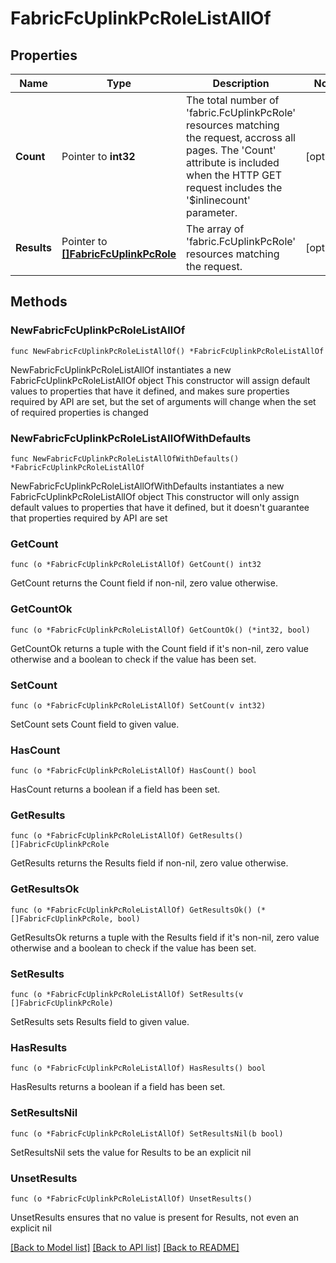 # FabricFcUplinkPcRoleListAllOf

## Properties

Name | Type | Description | Notes
------------ | ------------- | ------------- | -------------
**Count** | Pointer to **int32** | The total number of &#39;fabric.FcUplinkPcRole&#39; resources matching the request, accross all pages. The &#39;Count&#39; attribute is included when the HTTP GET request includes the &#39;$inlinecount&#39; parameter. | [optional] 
**Results** | Pointer to [**[]FabricFcUplinkPcRole**](FabricFcUplinkPcRole.md) | The array of &#39;fabric.FcUplinkPcRole&#39; resources matching the request. | [optional] 

## Methods

### NewFabricFcUplinkPcRoleListAllOf

`func NewFabricFcUplinkPcRoleListAllOf() *FabricFcUplinkPcRoleListAllOf`

NewFabricFcUplinkPcRoleListAllOf instantiates a new FabricFcUplinkPcRoleListAllOf object
This constructor will assign default values to properties that have it defined,
and makes sure properties required by API are set, but the set of arguments
will change when the set of required properties is changed

### NewFabricFcUplinkPcRoleListAllOfWithDefaults

`func NewFabricFcUplinkPcRoleListAllOfWithDefaults() *FabricFcUplinkPcRoleListAllOf`

NewFabricFcUplinkPcRoleListAllOfWithDefaults instantiates a new FabricFcUplinkPcRoleListAllOf object
This constructor will only assign default values to properties that have it defined,
but it doesn't guarantee that properties required by API are set

### GetCount

`func (o *FabricFcUplinkPcRoleListAllOf) GetCount() int32`

GetCount returns the Count field if non-nil, zero value otherwise.

### GetCountOk

`func (o *FabricFcUplinkPcRoleListAllOf) GetCountOk() (*int32, bool)`

GetCountOk returns a tuple with the Count field if it's non-nil, zero value otherwise
and a boolean to check if the value has been set.

### SetCount

`func (o *FabricFcUplinkPcRoleListAllOf) SetCount(v int32)`

SetCount sets Count field to given value.

### HasCount

`func (o *FabricFcUplinkPcRoleListAllOf) HasCount() bool`

HasCount returns a boolean if a field has been set.

### GetResults

`func (o *FabricFcUplinkPcRoleListAllOf) GetResults() []FabricFcUplinkPcRole`

GetResults returns the Results field if non-nil, zero value otherwise.

### GetResultsOk

`func (o *FabricFcUplinkPcRoleListAllOf) GetResultsOk() (*[]FabricFcUplinkPcRole, bool)`

GetResultsOk returns a tuple with the Results field if it's non-nil, zero value otherwise
and a boolean to check if the value has been set.

### SetResults

`func (o *FabricFcUplinkPcRoleListAllOf) SetResults(v []FabricFcUplinkPcRole)`

SetResults sets Results field to given value.

### HasResults

`func (o *FabricFcUplinkPcRoleListAllOf) HasResults() bool`

HasResults returns a boolean if a field has been set.

### SetResultsNil

`func (o *FabricFcUplinkPcRoleListAllOf) SetResultsNil(b bool)`

 SetResultsNil sets the value for Results to be an explicit nil

### UnsetResults
`func (o *FabricFcUplinkPcRoleListAllOf) UnsetResults()`

UnsetResults ensures that no value is present for Results, not even an explicit nil

[[Back to Model list]](../README.md#documentation-for-models) [[Back to API list]](../README.md#documentation-for-api-endpoints) [[Back to README]](../README.md)


